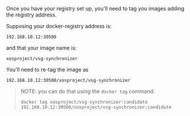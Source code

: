 Once you have your registry set up, you'll need to tag you images adding the
registry address.

Supposing your docker-registry address is:

```shell
192.168.10.12:30500
```

and that your image name is:

```shell
xosproject/vsg-synchronizer
```

You'll need to re-tag the image as

```shell
192.168.10.12:30500/xosproject/vsg-synchronizer
```

> NOTE: you can do that using the `docker tag` command:
>
> ```shell
> docker tag xosproject/vsg-synchronizer:candidate 192.168.10.12:30500/xosproject/vsg-synchronizer:candidate
> ```
